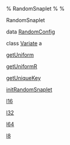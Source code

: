 % RandomSnaplet
% 
% 

RandomSnaplet

data [RandomConfig](RandomSnaplet.html#t:RandomConfig)

class [Variate](RandomSnaplet.html#t:Variate) a

[getUniform](RandomSnaplet.html#v:getUniform)

[getUniformR](RandomSnaplet.html#v:getUniformR)

[getUniqueKey](RandomSnaplet.html#v:getUniqueKey)

[initRandomSnaplet](RandomSnaplet.html#v:initRandomSnaplet)

[l16](RandomSnaplet.html#v:l16)

[l32](RandomSnaplet.html#v:l32)

[l64](RandomSnaplet.html#v:l64)

[l8](RandomSnaplet.html#v:l8)
